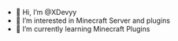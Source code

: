 - 👋 Hi, I’m @XDevyy
- 👀 I’m interested in Minecraft Server and plugins
- 🌱 I’m currently learning Minecraft Plugins


<!---
XDevyy/XDevyy is a ✨ special ✨ repository because its `README.md` (this file) appears on your GitHub profile.
You can click the Preview link to take a look at your changes.
--->
